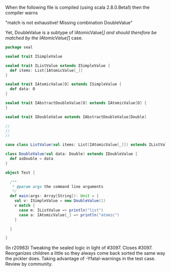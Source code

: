 When the following file is compiled (using scala 2.8.0.Beta1) then the compiler warns

"match is not exhaustive! Missing combination DoubleValue"

Yet, DoubleValue is a subtype of IAtomicValue[_] and should therefore be matched by the IAtomicValue[_] case.

```scala
package seal

sealed trait ISimpleValue

sealed trait IListValue extends ISimpleValue {
  def items: List[IAtomicValue[_]]
}

sealed trait IAtomicValue[O] extends ISimpleValue {
  def data: O
}

sealed trait IAbstractDoubleValue[O] extends IAtomicValue[O] {
}

sealed trait IDoubleValue extends IAbstractDoubleValue[Double]

//
//
//

case class ListValue(val items: List[IAtomicValue[_]]) extends IListValue

class DoubleValue(val data: Double) extends IDoubleValue {
  def asDouble = data
}

object Test {

  /**
   * @param args the command line arguments
   */
  def main(args: Array[String]): Unit = {
    val v: ISimpleValue = new DoubleValue(1)
    v match {
      case m: IListValue => println("list")
      case a: IAtomicValue[_] => println("atomic")
    }

  }

}

```
(In r20983) Tweaking the sealed logic in light of #3097.  Closes #3097.
Reorganizes children a little so they always come back sorted
the same way the pickler does.   Taking advantage of
-Yfatal-warnings in the test case.  Review by community.
